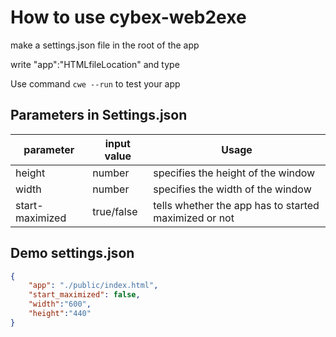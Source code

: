 # How to use cybex-web2exe

make a settings.json file in the root of the app

write "app":"HTMLfileLocation" and type

Use command ```cwe --run``` to test your app


## Parameters in Settings.json

|parameter|input value|Usage|
|----|-----|-------|
|height|number|specifies the height of the window|
|width|number|specifies the width of the window|
|start-maximized|true/false|tells whether the app has to started maximized or not|


## Demo settings.json
```JSON
{
    "app": "./public/index.html",
    "start_maximized": false,
    "width":"600",
    "height":"440"
}
```